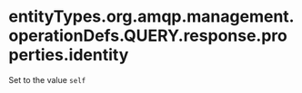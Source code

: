 # entityTypes.org.amqp.management.operationDefs.QUERY.response.properties.identity

Set to the value `self`


